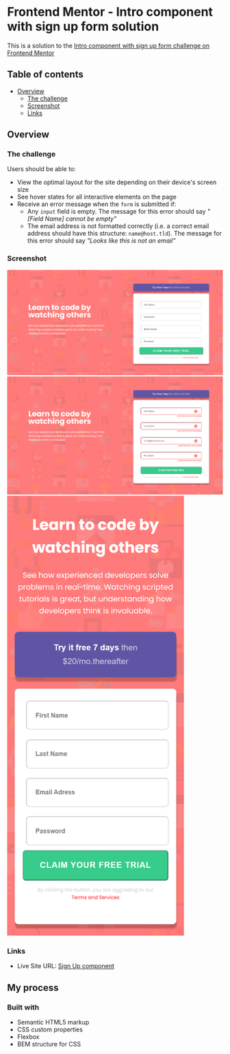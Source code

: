 # Frontend Mentor - Intro component with sign up form solution

This is a solution to the [Intro component with sign up form challenge on Frontend Mentor](https://www.frontendmentor.io/challenges/intro-component-with-signup-form-5cf91bd49edda32581d28fd1)

## Table of contents

- [Overview](#overview)
  - [The challenge](#the-challenge)
  - [Screenshot](#screenshot)
  - [Links](#links)


## Overview

### The challenge

Users should be able to:

- View the optimal layout for the site depending on their device's screen size
- See hover states for all interactive elements on the page
- Receive an error message when the `form` is submitted if:
  - Any `input` field is empty. The message for this error should say *"[Field Name] cannot be empty"*
  - The email address is not formatted correctly (i.e. a correct email address should have this structure: `name@host.tld`). The message for this error should say *"Looks like this is not an email"*

### Screenshot

![Desktop](/screenshots/desktop_screenshot.png)
![Desktop with Alert](/screenshots/desktop_with_alert_screenshot.png)
![Mobile version](/screenshots/mobile_screenshot.png)



### Links

- Live Site URL: [Sign Up component](https://pedrohreinaldo.github.io/Intro-Component-with-signup-form/)

## My process

### Built with

- Semantic HTML5 markup
- CSS custom properties
- Flexbox
- BEM structure for CSS


